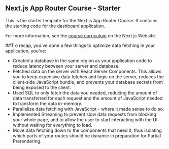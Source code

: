 ## Next.js App Router Course - Starter

This is the starter template for the Next.js App Router Course. It contains the starting code for the dashboard application.

For more information, see the [course curriculum](https://nextjs.org/learn) on the Next.js Website.

##T o recap, you've done a few things to optimize data fetching in your application, you've:

- Created a database in the same region as your application code to reduce latency between your server and database.
- Fetched data on the server with React Server Components. This allows you to keep expensive data fetches and logic on the server, reduces the client-side JavaScript bundle, and prevents your database secrets from being exposed to the client.
- Used SQL to only fetch the data you needed, reducing the amount of data transferred for each request and the amount of JavaScript needed to transform the data in-memory.
- Parallelize data fetching with JavaScript - where it made sense to do so.
- Implemented Streaming to prevent slow data requests from blocking your whole page, and to allow the user to start interacting with the UI without waiting for everything to load.
- Move data fetching down to the components that need it, thus isolating which parts of your routes should be dynamic in preparation for Partial Prerendering.
